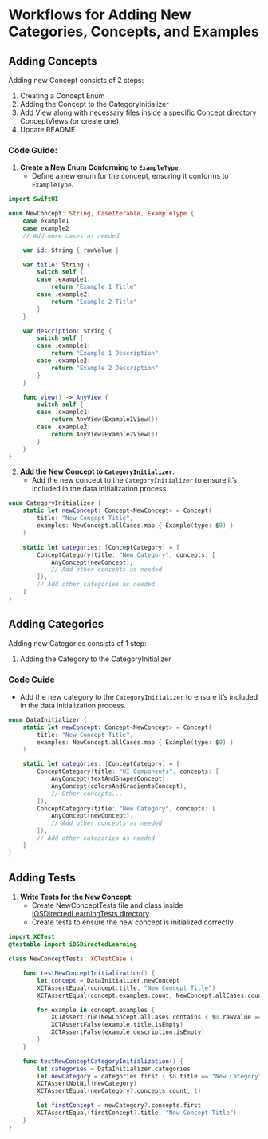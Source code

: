 # Workflows for Adding New Categories, Concepts, and Examples

## Adding Concepts

Adding new Concept consists of 2 steps:

1. Creating a Concept Enum
2. Adding the Concept to the CategoryInitializer
3. Add View along with necessary files inside a specific Concept directory ConceptViews (or create one)
4. Update README

### Code Guide:

1. **Create a New Enum Conforming to `ExampleType`**:
   - Define a new enum for the concept, ensuring it conforms to `ExampleType`.

```swift
import SwiftUI

enum NewConcept: String, CaseIterable, ExampleType {
    case example1
    case example2
    // Add more cases as needed

    var id: String { rawValue }

    var title: String {
        switch self {
        case .example1:
            return "Example 1 Title"
        case .example2:
            return "Example 2 Title"
        }
    }

    var description: String {
        switch self {
        case .example1:
            return "Example 1 Description"
        case .example2:
            return "Example 2 Description"
        }
    }

    func view() -> AnyView {
        switch self {
        case .example1:
            return AnyView(Example1View())
        case .example2:
            return AnyView(Example2View())
        }
    }
}
```

2. **Add the New Concept to `CategoryInitializer`**:
   - Add the new concept to the `CategoryInitializer` to ensure it’s included in the data initialization process.

```swift
enum CategoryInitializer {
    static let newConcept: Concept<NewConcept> = Concept(
        title: "New Concept Title",
        examples: NewConcept.allCases.map { Example(type: $0) }
    )

    static let categories: [ConceptCategory] = [
        ConceptCategory(title: "New Category", concepts: [
            AnyConcept(newConcept),
            // Add other concepts as needed
        ]),
        // Add other categories as needed
    ]
}
```

## Adding Categories

Adding new Categories consists of 1 step:

1. Adding the Category to the CategoryInitializer

### Code Guide

- Add the new category to the `CategoryInitializer` to ensure it’s included in the data initialization process.

```swift
enum DataInitializer {
    static let newConcept: Concept<NewConcept> = Concept(
        title: "New Concept Title",
        examples: NewConcept.allCases.map { Example(type: $0) }
    )

    static let categories: [ConceptCategory] = [
        ConceptCategory(title: "UI Components", concepts: [
            AnyConcept(textAndShapesConcept),
            AnyConcept(colorsAndGradientsConcept),
            // Other concepts...
        ]),
        ConceptCategory(title: "New Category", concepts: [
            AnyConcept(newConcept),
            // Add other concepts as needed
        ]),
        // Add other categories as needed
    ]
}
```

## Adding Tests

1. **Write Tests for the New Concept**:
   - Create NewConceptTests file and class inside [iOSDirectedLearningTests directory](iOSDirectedLearningTests).
   - Create tests to ensure the new concept is initialized correctly.

```swift
import XCTest
@testable import iOSDirectedLearning

class NewConceptTests: XCTestCase {

    func testNewConceptInitialization() {
        let concept = DataInitializer.newConcept
        XCTAssertEqual(concept.title, "New Concept Title")
        XCTAssertEqual(concept.examples.count, NewConcept.allCases.count)

        for example in concept.examples {
            XCTAssertTrue(NewConcept.allCases.contains { $0.rawValue == example.type.id })
            XCTAssertFalse(example.title.isEmpty)
            XCTAssertFalse(example.description.isEmpty)
        }
    }

    func testNewConceptCategoryInitialization() {
        let categories = DataInitializer.categories
        let newCategory = categories.first { $0.title == "New Category" }
        XCTAssertNotNil(newCategory)
        XCTAssertEqual(newCategory?.concepts.count, 1)

        let firstConcept = newCategory?.concepts.first
        XCTAssertEqual(firstConcept?.title, "New Concept Title")
    }
}
```
